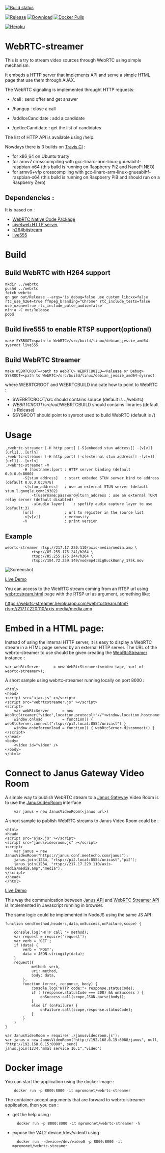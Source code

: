 [![Build status](https://travis-ci.org/mpromonet/webrtc-streamer.png)](https://travis-ci.org/mpromonet/webrtc-streamer)

[![Release](https://img.shields.io/github/release/mpromonet/webrtc-streamer.svg)](https://github.com/mpromonet/webrtc-streamer/releases/latest)
[![Download](https://img.shields.io/github/downloads/mpromonet/webrtc-streamer/total.svg)](https://github.com/mpromonet/webrtc-streamer/releases/latest)
[![Docker Pulls](https://img.shields.io/docker/pulls/mpromonet/webrtc-streamer.svg)](https://hub.docker.com/r/mpromonet/webrtc-streamer/)

[![Heroku](https://heroku-badge.herokuapp.com/?app=webrtc-streamer)](https://webrtc-streamer.herokuapp.com/)

WebRTC-streamer
===============

This is a try to stream video sources through WebRTC using simple mechanism.  

It embeds a HTTP server that implements API and serve a simple HTML page that use them through AJAX.   

The WebRTC signaling is implemented throught HTTP requests:

 - /call   : send offer and get answer
 - /hangup : close a call

 - /addIceCandidate : add a candidate
 - /getIceCandidate : get the list of candidates

The list of HTTP API is available using /help.

Nowdays there is 3 builds on [Travis CI](https://travis-ci.org/mpromonet/webrtc-streamer) :
 * for x86_64 on Ubuntu trusty
 * for armv7 crosscompiling with gcc-linaro-arm-linux-gnueabihf-raspbian-x64 (this build is running on Raspberry Pi2 and NanoPi NEO)
 * for armv6+vfp crosscompiling with gcc-linaro-arm-linux-gnueabihf-raspbian-x64 (this build is running on Raspberry PiB and should run on a Raspberry Zero)

Dependencies :
-------------
It is based on :
 * [WebRTC Native Code Package](http://www.webrtc.org)
 * [civetweb HTTP server](https://github.com/civetweb/civetweb)
 * [h264bitstream](https://github.com/aizvorski/h264bitstream)
 * [live555](http://www.live555.com/liveMedia)

Build
===============

Build WebRTC with H264 support
-------
	mkdir ../webrtc
	pushd ../webrtc
	fetch webrtc
	gn gen out/Release --args='is_debug=false use_custom_libcxx=false rtc_use_h264=true ffmpeg_branding="Chrome" rtc_include_tests=false use_ozone=true rtc_include_pulse_audio=false'
	ninja -C out/Release
	popd


Build live555 to enable RTSP support(optional)
-------
	make SYSROOT=<path to WebRTC>/src/build/linux/debian_jessie_amd64-sysroot live555

Build WebRTC Streamer
------- 
	make WEBRTCROOT=<path to WebRTC> WEBRTCBUILD=<Release or Debug> SYSROOT=<path to WebRTC>/src/build/linux/debian_jessie_amd64-sysroot
	
where WEBRTCROOT and WEBRTCBUILD indicate how to point to WebRTC :
 - $WEBRTCROOT/src should contains source (default is ../webrtc) 
 - $WEBRTCROOT/src/out/$WEBRTCBUILD should contains libraries (default is Release)
 - $SYSROOT should point to sysroot used to build WebRTC (default is /)

Usage
===============
	./webrtc-streamer [-H http port] [-S[embeded stun address]] -[v[v]]  [url1]...[urln]
	./webrtc-streamer [-H http port] [-s[external stun address]] -[v[v]] [url1]...[urln]
	./webrtc-streamer -V
         	-H [hostname:]port : HTTP server binding (default 0.0.0.0:8000)
         	-S[stun_address]   : start embeded STUN server bind to address (default 0.0.0.0:3478)
         	-s[stun_address]   : use an external STUN server (default stun.l.google.com:19302)
                -t[username:password@]turn_address : use an external TURN relay server (default disabled)		
                -a[audio layer]    : spefify audio capture layer to use (default:3)		
         	[url]              : url to register in the source list
        	-v[v[v]]           : verbosity
        	-V                 : print version


Example
-----
	webrtc-streamer rtsp://217.17.220.110/axis-media/media.amp \
				rtsp://85.255.175.241/h264 \
				rtsp://85.255.175.244/h264 \
				rtsp://184.72.239.149/vod/mp4:BigBuckBunny_175k.mov


![Screenshot](snapshot.png)

[Live Demo](https://webrtc-streamer.herokuapp.com/)

You can access to the WebRTC stream coming from an RTSP url using [webrtcstream.html](html/webrtcstream.html) page with the RTSP url as argument, something like:

   https://webrtc-streamer.herokuapp.com/webrtcstream.html?rtsp://217.17.220.110/axis-media/media.amp

Embed in a HTML page:
===============
Instead of using the internal HTTP server, it is easy to display a WebRTC stream in a HTML page served by an external HTTP server. The URL of the webrtc-streamer to use should be given creating the [WebRtcStreamer](http://htmlpreview.github.io/?https://github.com/mpromonet/webrtc-streamer/blob/master/jsdoc/WebRtcStreamer.html) instance :

	var webRtcServer      = new WebRtcStreamer(<video tag>, <url of webrtc-streamer>);

A short sample using webrtc-streamer running locally on port 8000 :

	<html>
	<head>
	<script src="ajax.js" ></script>
	<script src="webrtcstreamer.js" ></script>
	<script>        
	    var webRtcServer      = new WebRtcStreamer("video",location.protocol+"//"+window.location.hostname+":8000");
	    window.onload         = function() { webRtcServer.connect("rtsp://pi2.local:8554/unicast") }
	    window.onbeforeunload = function() { webRtcServer.disconnect() }
	</script>
	</head>
	<body> 
	    <video id="video" />
	</body>
	</html>

Connect to Janus Gateway Video Room
===============
A simple way to publish WebRTC stream to a [Janus Gateway](https://janus.conf.meetecho.com) Video Room is to use the [JanusVideoRoom](http://htmlpreview.github.io/?https://github.com/mpromonet/webrtc-streamer/blob/master/jsdoc/JanusVideoRoom.html) interface

        var janus = new JanusVideoRoom(<janus url>)

A short sample to publish WebRTC streams to Janus Video Room could be :

	<html>
	<head>
	<script src="ajax.js" ></script>
	<script src="janusvideoroom.js" ></script>
	<script>        
		var janus = new JanusVideoRoom("https://janus.conf.meetecho.com/janus");
		janus.join(1234, "rtsp://pi2.local:8554/unicast","pi2");
		janus.join(1234, "rtsp://217.17.220.110/axis-media/media.amp","media");	    
	</script>
	</head>
	</html>

[Live Demo](https://webrtc-streamer.herokuapp.com/janusvideoroom.html)

This way the communication between [Janus API](https://janus.conf.meetecho.com/docs/JS.html) and [WebRTC Streamer API](https://webrtc-streamer.herokuapp.com/help) is implemented in Javascript running in browser.

The same logic could be implemented in NodeJS using the same JS API :

	function send(method,headers,data,onSuccess,onFailure,scope) {

		console.log("HTTP call "+ method);
		var request = require('request');
		var verb = 'GET';
		if (data) {
			verb = 'POST';
			data = JSON.stringify(data);
		}	
		request({
				method: verb,
				uri: method,
				body: data,
			},
			function (error, response, body) { 
				console.log("HTTP code:"+ response.statusCode);
				if ( (response.statusCode === 200) && onSuccess ) {
					onSuccess.call(scope,JSON.parse(body));
				}
				else if (onFailure) {
					onFailure.call(scope,response.statusCode);
				}
			}
		)
	}

	var JanusVideoRoom = require('./janusvideoroom.js'); 
	var janus = new JanusVideoRoom("http://192.168.0.15:8088/janus", null, "http://192.168.0.15:8000", send)
	janus.join(1234,"mmal service 16.1","video")


Docker image
===============
You can start the application using the docker image :

        docker run -p 8000:8000 -it mpromonet/webrtc-streamer

The container accept arguments that are forward to webrtc-streamer application, then you can :

* get the help using :

        docker run -p 8000:8000 -it mpromonet/webrtc-streamer -h

* expose the V4L2 device /dev/video0 using :

        docker run --device=/dev/video0 -p 8000:8000 -it mpromonet/webrtc-streamer



